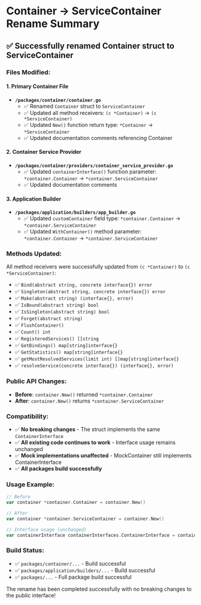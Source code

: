 # Container → ServiceContainer Rename Summary

## ✅ Successfully renamed Container struct to ServiceContainer

### Files Modified:

#### 1. **Primary Container File**
- **`/packages/container/container.go`**
  - ✅ Renamed `Container` struct to `ServiceContainer` 
  - ✅ Updated all method receivers: `(c *Container)` → `(c *ServiceContainer)`
  - ✅ Updated `New()` function return type: `*Container` → `*ServiceContainer`
  - ✅ Updated documentation comments referencing Container

#### 2. **Container Service Provider**
- **`/packages/container/providers/container_service_provider.go`**
  - ✅ Updated `containerInterface()` function parameter: `*container.Container` → `*container.ServiceContainer`
  - ✅ Updated documentation comments

#### 3. **Application Builder**
- **`/packages/application/builders/app_builder.go`**
  - ✅ Updated `customContainer` field type: `*container.Container` → `*container.ServiceContainer`
  - ✅ Updated `WithContainer()` method parameter: `*container.Container` → `*container.ServiceContainer`

### Methods Updated:
All method receivers were successfully updated from `(c *Container)` to `(c *ServiceContainer)`:

- ✅ `Bind(abstract string, concrete interface{}) error`
- ✅ `Singleton(abstract string, concrete interface{}) error` 
- ✅ `Make(abstract string) (interface{}, error)`
- ✅ `IsBound(abstract string) bool`
- ✅ `IsSingleton(abstract string) bool`
- ✅ `Forget(abstract string)`
- ✅ `FlushContainer()`
- ✅ `Count() int`
- ✅ `RegisteredServices() []string`
- ✅ `GetBindings() map[string]interface{}`
- ✅ `GetStatistics() map[string]interface{}`
- ✅ `getMostResolvedServices(limit int) []map[string]interface{}`
- ✅ `resolveService(concrete interface{}) (interface{}, error)`

### Public API Changes:
- **Before**: `container.New()` returned `*container.Container`
- **After**: `container.New()` returns `*container.ServiceContainer`

### Compatibility:
- ✅ **No breaking changes** - The struct implements the same `ContainerInterface`
- ✅ **All existing code continues to work** - Interface usage remains unchanged
- ✅ **Mock implementations unaffected** - MockContainer still implements ContainerInterface
- ✅ **All packages build successfully**

### Usage Example:
```go
// Before
var container *container.Container = container.New()

// After  
var container *container.ServiceContainer = container.New()

// Interface usage (unchanged)
var containerInterface containerInterfaces.ContainerInterface = container.New()
```

### Build Status:
- ✅ `packages/container/...` - Build successful
- ✅ `packages/application/builders/...` - Build successful  
- ✅ `packages/...` - Full package build successful

The rename has been completed successfully with no breaking changes to the public interface!
